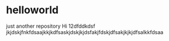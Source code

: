 # helloworld
just another repository
Hi
12dfddkdsf jkjdskjfnkfdsaajkkjkdfsaskjdskjkjdsfakjfdskjdfsakjkjkjdfsalkkfdsaa
